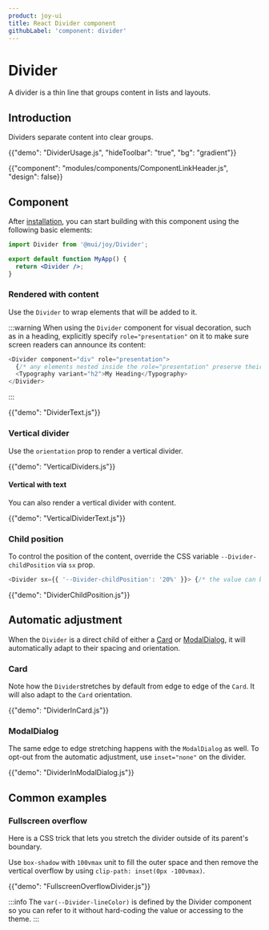 ```yaml
---
product: joy-ui
title: React Divider component
githubLabel: 'component: divider'
---
```


# Divider

<p class="description">A divider is a thin line that groups content in lists and layouts.</p>

## Introduction

Dividers separate content into clear groups.

{{"demo": "DividerUsage.js", "hideToolbar": "true", "bg": "gradient"}}

{{"component": "modules/components/ComponentLinkHeader.js", "design": false}}

## Component

After [installation](/joy-ui/getting-started/installation/), you can start building with this component using the following basic elements:

```jsx
import Divider from '@mui/joy/Divider';

export default function MyApp() {
  return <Divider />;
}
```

### Rendered with content

Use the `Divider` to wrap elements that will be added to it.

:::warning
When using the `Divider` component for visual decoration, such as in a heading, explicitly specify `role="presentation"` on it to make sure screen readers can announce its content:

```js
<Divider component="div" role="presentation">
  {/* any elements nested inside the role="presentation" preserve their semantics. */}
  <Typography variant="h2">My Heading</Typography>
</Divider>
```

:::

{{"demo": "DividerText.js"}}

### Vertical divider

Use the `orientation` prop to render a vertical divider.

{{"demo": "VerticalDividers.js"}}

#### Vertical with text

You can also render a vertical divider with content.

{{"demo": "VerticalDividerText.js"}}

### Child position

To control the position of the content, override the CSS variable `--Divider-childPosition` via `sx` prop.

```js
<Divider sx={{ '--Divider-childPosition': '20%' }}> {/* the value can be any CSS valid unit */}
```

{{"demo": "DividerChildPosition.js"}}

## Automatic adjustment

When the `Divider` is a direct child of either a [Card](/joy-ui/react-card/) or [ModalDialog](/joy-ui/react-modal/#dialog), it will automatically adapt to their spacing and orientation.

### Card

Note how the `Divider`stretches by default from edge to edge of the `Card`.
It will also adapt to the `Card` orientation.

{{"demo": "DividerInCard.js"}}

### ModalDialog

The same edge to edge stretching happens with the `ModalDialog` as well.
To opt-out from the automatic adjustment, use `inset="none"` on the divider.

{{"demo": "DividerInModalDialog.js"}}

## Common examples

### Fullscreen overflow

Here is a CSS trick that lets you stretch the divider outside of its parent's boundary.

Use `box-shadow` with `100vmax` unit to fill the outer space and then remove the vertical overflow by using `clip-path: inset(0px -100vmax)`.

{{"demo": "FullscreenOverflowDivider.js"}}

:::info
The `var(--Divider-lineColor)` is defined by the Divider component so you can refer to it without hard-coding the value or accessing to the theme.
:::
